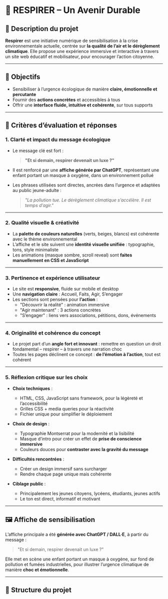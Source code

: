 # 🌿 RESPIRER – Un Avenir Durable

## 🚀 Description du projet

**Respirer** est une initiative numérique de sensibilisation à la crise environnementale actuelle, centrée sur **la qualité de l’air et le dérèglement climatique**. Elle propose une expérience immersive et interactive à travers un site web éducatif et mobilisateur, pour encourager l’action citoyenne.

---

## 🎯 Objectifs

- Sensibiliser à l’urgence écologique de manière **claire, émotionnelle et percutante**
- Fournir des **actions concrètes** et accessibles à tous
- Offrir une **interface fluide, intuitive et cohérente**, sur tous supports

---

## 🧠 Critères d’évaluation et réponses

### 1. Clarté et impact du message écologique

- Le message clé est fort :  
  > **"Et si demain, respirer devenait un luxe ?"**

- Il est renforcé par une **affiche générée par ChatGPT**, représentant une enfant portant un masque à oxygène, dans un environnement pollué
- Les phrases utilisées sont directes, ancrées dans l’urgence et adaptées au public jeune-adulte :  
  > *"La pollution tue. Le dérèglement climatique s’accélère. Il est temps d’agir."*

---

### 2. Qualité visuelle & créativité

- La **palette de couleurs naturelles** (verts, beiges, blancs) est cohérente avec le thème environnemental
- L’affiche et le site suivent une **identité visuelle unifiée** : typographie, tons, style minimaliste
- Les animations (masque sombre, scroll reveal) sont **faites manuellement en CSS et JavaScript**

---

### 3. Pertinence et expérience utilisateur

- Le site est **responsive**, fluide sur mobile et desktop
- Une **navigation claire** : Accueil, Faits, Agir, S’engager
- Les sections sont pensées pour **l’action** :
  - "Découvrir la réalité" : animation immersive
  - "Agir maintenant" : 3 actions concrètes
  - "S’engager" : liens vers associations, pétitions, dons, événements

---

### 4. Originalité et cohérence du concept

- Le projet part d’un **angle fort et innovant** : remettre en question un droit fondamental – respirer – à travers une narration choc
- Toutes les pages déclinent ce concept : **de l’émotion à l’action**, tout est cohérent

---

### 5. Réflexion critique sur les choix

- **Choix techniques** :
  - HTML, CSS, JavaScript sans framework, pour la légèreté et l’accessibilité
  - Grilles CSS + media queries pour la réactivité
  - Fichier unique pour simplifier le déploiement

- **Choix de design** :
  - Typographie Montserrat pour la modernité et la lisibilité
  - Masque d’intro pour créer un effet de **prise de conscience immersive**
  - Couleurs douces pour **contraster avec la gravité du message**

- **Difficultés rencontrées** :
  - Créer un design immersif sans surcharger
  - Rendre chaque page unique mais cohérente

- **Ciblage public** :
  - Principalement les jeunes citoyens, lycéens, étudiants, jeunes actifs  
  - Le ton est direct, informatif et motivant

---

## 🖼️ Affiche de sensibilisation

L’affiche principale a été **générée avec ChatGPT / DALL·E**, à partir du message :

> "Et si demain, respirer devenait un luxe ?"

Elle met en scène une enfant portant un masque à oxygène, sur fond de pollution et fumées industrielles, pour illustrer l’urgence climatique de manière **choc et émotionnelle**.

---

## 📁 Structure du projet


